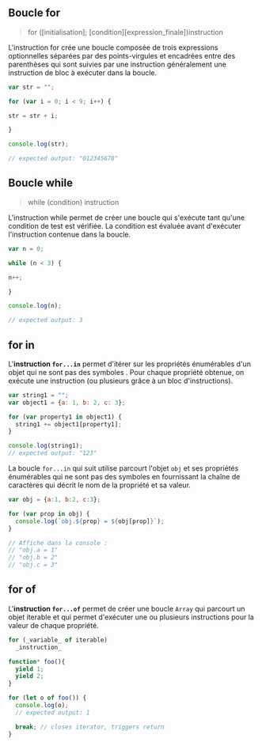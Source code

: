 
## Boucle for

>for ([initialisation]; [condition][expression_finale])instruction

L'instruction for crée une boucle composée de trois expressions optionnelles séparées par des points-virgules et encadrées entre des parenthèses qui sont suivies par une instruction généralement une instruction de bloc à exécuter dans la boucle.
```javascript
var str = "";

for (var i = 0; i < 9; i++) {

str = str + i;

}

console.log(str);

// expected output: "012345678"
```
## Boucle while
>while (condition) instruction

L'instruction while permet de créer une boucle qui s'exécute tant qu'une condition de test est vérifiée. La condition est évaluée avant d'exécuter l'instruction contenue dans la boucle.

``` javascript
var n = 0;

while (n < 3) {

n++;

}

console.log(n);

// expected output: 3

```

## for in
L'**instruction  `for...in`**  permet d'itérer sur les  propriétés énumérables d'un objet qui ne sont pas  des symboles . Pour chaque propriété obtenue, on exécute une instruction (ou plusieurs grâce à un  bloc  d'instructions).
```javascript
var string1 = "";
var object1 = {a: 1, b: 2, c: 3};

for (var property1 in object1) {
  string1 += object1[property1];
}

console.log(string1);
// expected output: "123"
```
La boucle `for...in` qui suit utilise parcourt l'objet `obj` et ses propriétés énumérables qui ne sont pas des symboles en fournissant la chaîne de caractères qui décrit le nom de la propriété et sa valeur.
```javascript
var obj = {a:1, b:2, c:3};

for (var prop in obj) {
  console.log(`obj.${prop} = ${obj[prop]}`);
}

// Affiche dans la console :
// "obj.a = 1"
// "obj.b = 2"
// "obj.c = 3"
```
## for of

L'**instruction  `for...of`** permet de créer une boucle `Array` qui parcourt un objet iterable et qui permet d'exécuter une ou plusieurs instructions pour la valeur de chaque propriété.
```javascript
for (_variable_ of iterable)
  _instruction_

function* foo(){
  yield 1;
  yield 2;
}

for (let o of foo()) {
  console.log(o);
  // expected output: 1

  break; // closes iterator, triggers return
}
```

